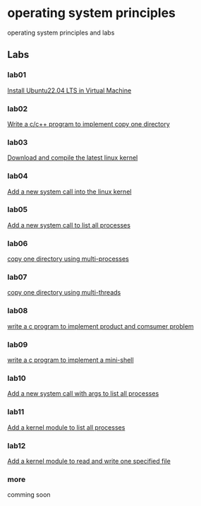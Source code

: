 # operating system principles
operating system principles and labs

## Labs

### lab01
[Install Ubuntu22.04 LTS in Virtual Machine](/labs/lab01installlinux)

### lab02
[Write a c/c++ program to implement copy one directory](/labs/lab02copydir)

### lab03
[Download and compile the latest linux kernel](/labs/lab03compilelinux)

### lab04
[Add a new system call into the linux kernel](/labs/lab04addnewsyscall)

### lab05
[Add a new system call  to list all processes](/labs/lab05addnewsyscallb)

### lab06
[copy one directory using multi-processes](/labs/lab06copydirwithmultiprocesses)

### lab07
[copy one directory using multi-threads](/labs/lab07copydirwithmultithreads)

### lab08
[write a c program to implement product and comsumer problem](/labs/lab08ProductorComsumer)

### lab09
[write a c program to implement a mini-shell](/labs/lab09minishell)

### lab10
[Add a new system call with args to list all processes](/labs/lab10addnewsyscallarg)

### lab11
[Add a kernel module to list all processes](lab11linuxkernelmodulesimple)

### lab12
[Add a kernel module to read and write one specified file](lab12linuxkernelmodulechardevice)


### more
comming soon


